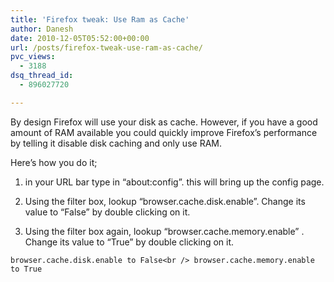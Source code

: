 ```yaml
---
title: 'Firefox tweak: Use Ram as Cache'
author: Danesh
date: 2010-12-05T05:52:00+00:00
url: /posts/firefox-tweak-use-ram-as-cache/
pvc_views:
  - 3188
dsq_thread_id:
  - 896027720

---
```

By design Firefox will use your disk as cache. However, if you have a good amount of RAM available you could quickly improve Firefox&#8217;s performance by telling it disable disk caching and only use RAM.

Here&#8217;s how you do it;

1. in your URL bar type in &#8220;about:config&#8221;. this will bring up the config page.

2. Using the filter box, lookup &#8220;browser.cache.disk.enable&#8221;. Change its value to &#8220;False&#8221; by double clicking on it.

3. Using the filter box again, lookup &#8220;browser.cache.memory.enable&#8221; . Change its value to &#8220;True&#8221; by double clicking on it.

`browser.cache.disk.enable to False<br />
browser.cache.memory.enable to True`